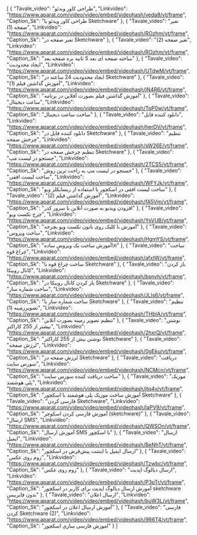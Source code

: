 [
  {
    "Tavale_video": "طراحی کاور ویدئو",
    "Linkvideo": "https://www.aparat.com/video/video/embed/videohash/veda8/vt/frame",
    "Caption_Sk": "طراحی کاور ویدئو با Sketchware"
  },
  {
    "Tavale_video": "تغیر صفحه (1)",
    "Linkvideo": "https://www.aparat.com/video/video/embed/videohash/ROzhm/vt/frame",
    "Caption_Sk": "تغیر صفحه در Sketchware"
  },
  {
    "Tavale_video": "تغیر صفحه (2)",
    "Linkvideo": "https://www.aparat.com/video/video/embed/videohash/ROzhm/vt/frame",
    "Caption_Sk": "ساخته صفحه ای بعد 5 ثانیه بره صفحه بعد"
  },
  {
    "Tavale_video": "ایجاد محدودیت",
    "Linkvideo": "https://www.aparat.com/video/video/embed/videohash/UTdwM/vt/frame",
    "Caption_Sk": "ایجاد محدودیت 24 ساعته در Sketchware"
  },
  {
    "Tavale_video": "آموزش گذاشتن فیلم (1)",
    "Linkvideo": "https://www.aparat.com/video/video/embed/videohash/jN4R6/vt/frame",
    "Caption_Sk": "آموزش گذاشتن فیلم بصورت آفلاین در برنامه"
  },
  {
    "Tavale_video": "ساعت دیجیتال",
    "Linkvideo": "https://www.aparat.com/video/video/embed/videohash/TqP0w/vt/frame",
    "Caption_Sk": "ساخت ساعت دیجیتال"
  },
  {
    "Tavale_video": "دانلود کننده فایل",
    "Linkvideo": "https://www.aparat.com/video/video/embed/videohash/herDV/vt/frame",
    "Caption_Sk": "دانلود کننده فایل در Sketchware"
  },
  {
    "Tavale_video": "تنظیم چرخش صفحه",
    "Linkvideo": "https://www.aparat.com/video/video/embed/videohash/sW26E/vt/frame",
    "Caption_Sk": "تنظیم چرخش صفحه در Sketchware"
  },
  {
    "Tavale_video": "جستجو در لیست مپ",
    "Linkvideo": "https://www.aparat.com/video/video/embed/videohash/2TCS5/vt/frame",
    "Caption_Sk": "جستجو در لیست مپ به راحت ترین روش"
  },
  {
    "Tavale_video": "ساخت لیست افقی",
    "Linkvideo": "https://www.aparat.com/video/video/embed/videohash/WFYJk/vt/frame",
    "Caption_Sk": "ساخت لیست افقی در اسکچور با استفاده از ریسایکلر ویو"
  },
  {
    "Tavale_video": "آموزش گذاشتن فیلم (2)",
    "Linkvideo": "https://www.aparat.com/video/video/embed/videohash/fA5Vm/vt/frame",
    "Caption_Sk": "افزودن ویدیو به صورت آنلاین با سرور کدر"
  },
  {
    "Tavale_video": "چرخ تکست ویو",
    "Linkvideo": "https://www.aparat.com/video/video/embed/videohash/YsVUB/vt/frame",
    "Caption_Sk": "آموزش با کلیک روی باتون تکست ویو بچرخه"
  },
  {
    "Tavale_video": "ساخت ویروس",
    "Linkvideo": "https://www.aparat.com/video/video/embed/videohash/HgmYS/vt/frame",
    "Caption_Sk": "آموزش ساخت یک ویروس ساده\n"
  },
  {
    "Tavale_video": "ساخت چراغ قوه",
    "Linkvideo": "https://www.aparat.com/video/video/embed/videohash/afxtW/vt/frame",
    "Caption_Sk": "ساخت چراغ قوه با Sketchware"
  },
  {
    "Tavale_video": "باز کردن کانال روبیکا",
    "Linkvideo": "https://www.aparat.com/video/video/embed/videohash/bsnvh/vt/frame",
    "Caption_Sk": "باز کردن کانال روبیکا در Sketchware"
  },
  {
    "Tavale_video": "ساخت شماره ساز",
    "Linkvideo": "https://www.aparat.com/video/video/embed/videohash/JLIs6/vt/frame",
    "Caption_Sk": "ساخت شماره ساز با Sketchware"
  },
  {
    "Tavale_video": "تنظیم تصویرزمینه (1)",
    "Linkvideo": "https://www.aparat.com/video/video/embed/videohash/THbIA/vt/frame",
    "Caption_Sk": "تنظیم تصویر زمینه بصورت آنلاین"
  },
  {
    "Tavale_video": "نوشتن بیشتر از 255 کاراکتر",
    "Linkvideo": "https://www.aparat.com/video/video/embed/videohash/2hxrQ/vt/frame",
    "Caption_Sk": "نوشتن بیش از 255 کاراکتر Sketchware"
  },
  {
    "Tavale_video": "لرزش صفحه",
    "Linkvideo": "https://www.aparat.com/video/video/embed/videohash/0gEku/vt/frame",
    "Caption_Sk": "لرزش صفحه در Sketchware"
  },
  {
    "Tavale_video": "دریافت سورس سایت",
    "Linkvideo": "https://www.aparat.com/video/video/embed/videohash/NCMcn/vt/frame",
    "Caption_Sk": "ساخت دریافت کننده سورس سایت"
  },
  {
    "Tavale_video": "موزیک پلی هوشمند",
    "Linkvideo": "https://www.aparat.com/video/video/embed/videohash/jtq4v/vt/frame",
    "Caption_Sk": "آموزش ساخت موزیک پلی هوشمند با اسکچور Sketchware"
  },
  {
    "Tavale_video": "فارسی کردن Sketchware",
    "Linkvideo": "https://www.aparat.com/video/video/embed/videohash/laPV9/vt/frame",
    "Caption_Sk": "آموزش فارسی کردن اسکوچر (sketchware)"
  },
  {
    "Tavale_video": "ارسال SMS",
    "Linkvideo": "https://www.aparat.com/video/video/embed/videohash/QWSOn/vt/frame",
    "Caption_Sk": "آموزش ارسال SMS با اسکچور"
  },
  {
    "Tavale_video": "ارسال ایمیل",
    "Linkvideo": "https://www.aparat.com/video/video/embed/videohash/BeNhT/vt/frame",
    "Caption_Sk": "ارسال ایمیل با اینتنت پیش‌فرض در اسکچور"
  },
  {
    "Tavale_video": "زوم روی عکس",
    "Linkvideo": "https://www.aparat.com/video/video/embed/videohash/Tzwbc/vt/frame",
    "Caption_Sk": "زوم روی عکس"
  },
  {
    "Tavale_video": "ارسال دیالوگ اپدیت",
    "Linkvideo": "https://www.aparat.com/video/video/embed/videohash/P3pTr/vt/frame",
    "Caption_Sk": "آموزش ارسال دیالوگ اپدیت برای کاربر در اسکچور sketchware بدون فایربیس"
  },
  {
    "Tavale_video": "ارسال اعلان",
    "Linkvideo": "https://www.aparat.com/video/video/embed/videohash/buW3L/vt/frame",
    "Caption_Sk": "آموزش ارسال اعلان در اسکچور"
  },
  {
    "Tavale_video": "فارسی کردن Sketchware (2)",
    "Linkvideo": "https://www.aparat.com/video/video/embed/videohash/9R6T4/vt/frame",
    "Caption_Sk": "اموزش فارسی سازی اسکچور"
  }
]
